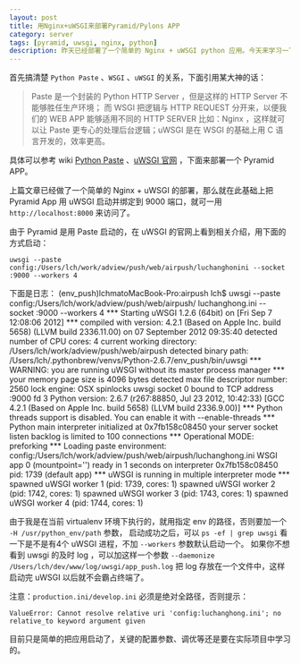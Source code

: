 ```yaml
---
layout: post
title: 用Nginx+uWSGI来部署Pyramid/Pylons APP
category: server
tags: [pyramid, uwsgi, nginx, python]
description: 昨天已经部署了一个简单的 Nginx + uWSGI python 应用。今天来学习一下怎样去部署一个真正的项目，我用的 WEB FrameWork 是 Pyramid 。
---
```


首先搞清楚 `Python Paste` 、`WSGI` 、`uWSGI` 的关系，下面引用某大神的话：

>Paste 是一个封装的 Python HTTP Server ，但是这样的 HTTP Server 不能够胜任生产环境； 而 WSGI 把逻辑与 HTTP REQUEST 分开来，以便我们的 WEB APP 能够适用不同的 HTTP SERVER 比如：Nginx ，这样就可以让 Paste 更专心的处理后台逻辑；uWSGI 是在 WSGI 的基础上用 C 语言开发的，效率更高。

具体可以参考 wiki [Python Paste][] 、[uWSGI 官网][] ，下面来部署一个 Pyramid APP。

上篇文章已经做了一个简单的 Nginx + uWSGI 的部署，那么就在此基础上把 Pyramid App 用 uWSGI 启动并绑定到 9000 端口，就可一用 `http://localhost:8000` 来访问了。

由于 Pyramid 是用 Paste 启动的，在 uWSGI 的官网上看到相关介绍，用下面的方式启动：

    uwsgi --paste config:/Users/lch/work/adview/push/web/airpush/luchanghonini --socket :9000 --workers 4

下面是日志：
    (env_push)lchmatoMacBook-Pro:airpush lch$ uwsgi --paste config:/Users/lch/work/adview/push/web/airpush/ 
    luchanghong.ini --socket :9000 --workers 4
    *** Starting uWSGI 1.2.6 (64bit) on [Fri Sep  7 12:08:06 2012] ***
    compiled with version: 4.2.1 (Based on Apple Inc. build 5658) (LLVM build 2336.11.00) on 07 September 
    2012 09:35:40
    detected number of CPU cores: 4
    current working directory: /Users/lch/work/adview/push/web/airpush
    detected binary path: /Users/lch/.pythonbrew/venvs/Python-2.6.7/env_push/bin/uwsgi
    *** WARNING: you are running uWSGI without its master process manager ***
    your memory page size is 4096 bytes
    detected max file descriptor number: 2560
    lock engine: OSX spinlocks
    uwsgi socket 0 bound to TCP address :9000 fd 3
    Python version: 2.6.7 (r267:88850, Jul 23 2012, 10:42:33)  [GCC 4.2.1 (Based on Apple Inc. build 5658)
     (LLVM build 2336.9.00)]
    *** Python threads support is disabled. You can enable it with --enable-threads ***
    Python main interpreter initialized at 0x7fb158c08450
    your server socket listen backlog is limited to 100 connections
    *** Operational MODE: preforking ***
    Loading paste environment: config:/Users/lch/work/adview/push/web/airpush/luchanghong.ini
    WSGI app 0 (mountpoint='') ready in 1 seconds on interpreter 0x7fb158c08450 pid: 1739 (default app)
    *** uWSGI is running in multiple interpreter mode ***
    spawned uWSGI worker 1 (pid: 1739, cores: 1)
    spawned uWSGI worker 2 (pid: 1742, cores: 1)
    spawned uWSGI worker 3 (pid: 1743, cores: 1)
    spawned uWSGI worker 4 (pid: 1744, cores: 1)

由于我是在当前 virtualenv 环境下执行的，就用指定 env 的路径，否则要加一个 `-H /usr/python_env/path` 参数，
启动成功之后，可以 `ps -ef | grep uwsgi` 看一下是不是有4个 uWSGI 进程，不加 `--workers` 参数默认启动一个。
如果你不想看到 uwsgi 的及时 log ，可以加这样一个参数 `--daemonize /Users/lch/dev/www/log/uwsgi/app_push.log` 把 log 存放在一个文件中，这样启动完 uWSGI 以后就不会霸占终端了。

注意：`production.ini/develop.ini` 必须是绝对全路径，否则提示：

    ValueError: Cannot resolve relative uri 'config:luchanghong.ini'; no relative_to keyword argument given

目前只是简单的把应用启动了，关键的配置参数、调优等还是要在实际项目中学习的。

[Python Paste]: http://en.wikipedia.org/wiki/Python_Paste "Python Paste"
[uWSGI 官网]: http://projects.unbit.it/uwsgi/ "uWSGI 官网"
